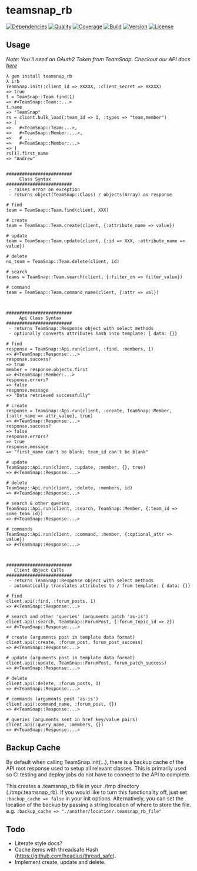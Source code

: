 # teamsnap_rb

[![Dependencies](http://img.shields.io/gemnasium/teamsnap/teamsnap_rb.svg)](https://gemnasium.com/teamsnap/teamsnap_rb)
[![Quality](http://img.shields.io/codeclimate/github/teamsnap/teamsnap_rb.svg)](https://codeclimate.com/github/teamsnap/teamsnap_rb)
[![Coverage](http://img.shields.io/coveralls/teamsnap/teamsnap_rb.svg)](https://https://coveralls.io/r/teamsnap/teamsnap_rb)
[![Build](http://img.shields.io/travis-ci/teamsnap/teamsnap_rb.svg)](https://travis-ci.org/teamsnap/teamsnap_rb)
[![Version](http://img.shields.io/gem/v/teamsnap_rb.svg)](https://rubygems.org/gems/teamsnap_rb)
[![License](http://img.shields.io/badge/license-MIT-blue.svg)](http://opensource.org/licenses/MIT)

## Usage

_Note: You'll need an OAuth2 Token from TeamSnap. Checkout our API docs
[here](http://developer.teamsnap.com/documentation/apiv3/)_



    λ gem install teamsnap_rb
    λ irb
    TeamSnap.init(:client_id => XXXXX, :client_secret => XXXXX)
    => true
    t = TeamSnap::Team.find(1)
    => #<TeamSnap::Team::...>
    t.name
    => "TeamSnap"
    rs = client.bulk_load(:team_id => 1, :types => "team,member")
    => [
    =>   #<TeamSnap::Team:...>,
    =>   #<TeamSnap::Member:...>,
    =>   # ...
    =>   #<TeamSnap::Member:...>
    => ]
    rs[1].first_name
    => "Andrew"


    #########################
         Class Syntax
    #########################
     - raises error on exception
     - returns object(TeamSnap::Class) / objects(Array) as response

    # find
    team = TeamSnap::Team.find(client, XXX)

    # create
    team = TeamSnap::Team.create(client, {:attribute_name => value})

    # update
    team = TeamSnap::Team.update(client, {:id => XXX, :attribute_name => value})

    # delete
    no_team = TeamSnap::Team.delete(client, id)

    # search
    teams = TeamSnap::Team.search(client, {:filter_on => filter_value})

    # command
    team = TeamSnap::Team.command_name(client, {:attr => val})



    #########################
         Api Class Syntax
    #########################
     - returns TeamSnap::Response object with select methods
     - optionally converts attributes hash into template: { data: {}}

    # find
    response = TeamSnap::Api.run(client, :find, :members, 1)
    => #<TeamSnap::Response:...>
    response.success?
    => true
    member = response.objects.first
    => #<TeamSnap::Member:...>
    response.errors?
    => false
    response.message
    => "Data retrieved successfully"

    # create
    response = TeamSnap::Api.run(client, :create, TeamSnap::Member, {:attr_name => attr_value}, true)
    => #<TeamSnap::Response:...>
    response.success?
    => false
    response.errors?
    => true
    response.message
    => "first_name can't be blank; team_id can't be blank"

    # update
    TeamSnap::Api.run(client, :update, :member, {}, true)
    => #<TeamSnap::Response:...>

    # delete
    TeamSnap::Api.run(client, :delete, :members, id)
    => #<TeamSnap::Response:...>

    # search & other queries
    TeamSnap::Api.run(client, :search, TeamSnap::Member, {:team_id => some_team_id})
    => #<TeamSnap::Response:...>

    # commands
    TeamSnap::Api.run(client, :command, :member, {:optional_attr => value})
    => #<TeamSnap::Response:...>



    #########################
       Client Object Calls
    #########################
     - returns TeamSnap::Response object with select methods
     - automatically translates attributes to / from template: { data: {}}

    # find
    client.api(:find, :forum_posts, 1)
    => #<TeamSnap::Response:...>

    # search and other 'queries' (arguments patch 'as-is')
    client.api(:search, TeamSnap::ForumPost, {:forum_topic_id => 2})
    => #<TeamSnap::Response:...>

    # create (arguments post in template data format)
    client.api(:create, :forum_post, forum_post_success)
    => #<TeamSnap::Response:...>

    # update (arguments post in template data format)
    client.api(:update, TeamSnap::ForumPost, forum_patch_success)
    => #<TeamSnap::Response:...>

    # delete
    client.api(:delete, :forum_posts, 1)
    => #<TeamSnap::Response:...>

    # commands (arguments post 'as-is')
    client.api(:command_name, :forum_post, {})
    => #<TeamSnap::Response:...>

    # queries (arguments sent in href key/value pairs)
    client.api(:query_name, :members, {})
    => #<TeamSnap::Response:...>



## Backup Cache

By default when calling TeamSnap.init(...), there is a backup cache of the API root response used
to setup all relevant classes. This is primarily used so CI testing and deploy jobs do not have to 
connect to the API to complete.

This creates a .teamsnap\_rb file in your ./tmp directory (./tmp/.teamsnap_rb). If you would like to turn this functionality
off, just set ```:backup_cache => false``` in your init options. Alternatively, you can set the location
of the backup by passing a string location of where to store the file. e.g.
```:backup_cache => "./another/location/.teamsnap_rb_file"```


## Todo

- Literate style docs?
- Cache items with threadsafe Hash (https://github.com/headius/thread_safe).
- Implement create, update and delete.
